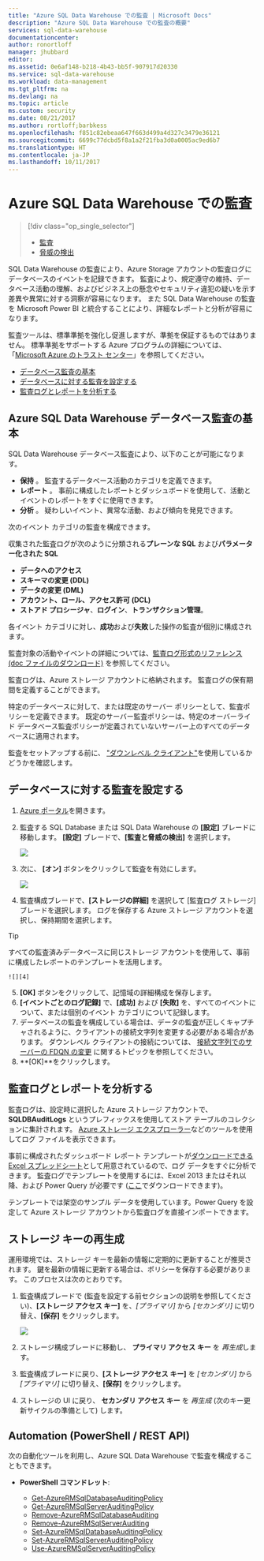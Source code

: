 ```yaml
---
title: "Azure SQL Data Warehouse での監査 | Microsoft Docs"
description: "Azure SQL Data Warehouse での監査の概要"
services: sql-data-warehouse
documentationcenter: 
author: ronortloff
manager: jhubbard
editor: 
ms.assetid: 0e6af148-b218-4b43-bb5f-907917d20330
ms.service: sql-data-warehouse
ms.workload: data-management
ms.tgt_pltfrm: na
ms.devlang: na
ms.topic: article
ms.custom: security
ms.date: 08/21/2017
ms.author: rortloff;barbkess
ms.openlocfilehash: f851c82ebeaa647f663d499a4d327c3479e36121
ms.sourcegitcommit: 6699c77dcbd5f8a1a2f21fba3d0a0005ac9ed6b7
ms.translationtype: HT
ms.contentlocale: ja-JP
ms.lasthandoff: 10/11/2017
---
```

# <a name="auditing-in-azure-sql-data-warehouse"></a>Azure SQL Data Warehouse での監査
> [!div class="op_single_selector"]
> * [監査](sql-data-warehouse-auditing-overview.md)
> * [脅威の検出](sql-data-warehouse-security-threat-detection.md)
> 
> 

SQL Data Warehouse の監査により、Azure Storage アカウントの監査ログにデータベースのイベントを記録できます。 監査により、規定遵守の維持、データベース活動の理解、およびビジネス上の懸念やセキュリティ違犯の疑いを示す差異や異常に対する洞察が容易になります。 また SQL Data Warehouse の監査を Microsoft Power BI と統合することにより、詳細なレポートと分析が容易になります。

監査ツールは、標準準拠を強化し促進しますが、準拠を保証するものではありません。 標準準拠をサポートする Azure プログラムの詳細については、「<a href="http://azure.microsoft.com/support/trust-center/compliance/" target="_blank">Microsoft Azure のトラスト センター</a>」を参照してください。

* [データベース監査の基本]
* [データベースに対する監査を設定する]
* [監査ログとレポートを分析する]

## <a id="subheading-1"></a>Azure SQL Data Warehouse データベース監査の基本
SQL Data Warehouse データベース監査により、以下のことが可能になります。

* **保持** 。 監査するデータベース活動のカテゴリを定義できます。
* **レポート** 。 事前に構成したレポートとダッシュボードを使用して、活動とイベントのレポートをすぐに使用できます。
* **分析** 。 疑わしいイベント、異常な活動、および傾向を発見できます。

次のイベント カテゴリの監査を構成できます。

収集された監査ログが次のように分類される**プレーンな SQL** および**パラメーター化された SQL**  

* **データへのアクセス**
* **スキーマの変更 (DDL)**
* **データの変更 (DML)**
* **アカウント、ロール、アクセス許可 (DCL)**
* **ストアド プロシージャ**、**ログイン**、**トランザクション管理**。

各イベント カテゴリに対し、**成功**および**失敗**した操作の監査が個別に構成されます。

監査対象の活動やイベントの詳細については、<a href="http://go.microsoft.com/fwlink/?LinkId=506733" target="_blank">監査ログ形式のリファレンス (doc ファイルのダウンロード)</a> を参照してください。

監査ログは、Azure ストレージ アカウントに格納されます。 監査ログの保有期間を定義することができます。

特定のデータベースに対して、または既定のサーバー ポリシーとして、監査ポリシーを定義できます。 既定のサーバー監査ポリシーは、特定のオーバーライド データベース監査ポリシーが定義されていないサーバー上のすべてのデータベースに適用されます。

監査をセットアップする前に、 ["ダウンレベル クライアント"](sql-data-warehouse-auditing-downlevel-clients.md)を使用しているかどうかを確認します。

## <a id="subheading-2"></a>データベースに対する監査を設定する
1. <a href="https://portal.azure.com" target="_blank">Azure ポータル</a>を開きます。
2. 監査する SQL Database または SQL Data Warehouse の **[設定]** ブレードに移動します。 **[設定]** ブレードで、**[監査と脅威の検出]** を選択します。
   
    ![][1]
3. 次に、 **[オン]** ボタンをクリックして監査を有効にします。
   
    ![][3]
4. 監査構成ブレードで、**[ストレージの詳細]** を選択して [監査ログ ストレージ] ブレードを選択します。 ログを保存する Azure ストレージ アカウントを選択し、保持期間を選択します。 
>[!TIP]
>すべての監査済みデータベースに同じストレージ アカウントを使用して、事前に構成したレポートのテンプレートを活用します。
   
    ![][4]
5. **[OK]** ボタンをクリックして、記憶域の詳細構成を保存します。
6. **[イベントごとのログ記録]** で、**[成功]** および **[失敗]** を、すべてのイベントについて、または個別のイベント カテゴリについて記録します。
7. データベースの監査を構成している場合は、データの監査が正しくキャプチャされるように、クライアントの接続文字列を変更する必要がある場合があります。 ダウンレベル クライアントの接続については、 [接続文字列でのサーバーの FDQN の変更](sql-data-warehouse-auditing-downlevel-clients.md) に関するトピックを参照してください。
8. **[OK]**をクリックします。

## <a id="subheading-3"></a>監査ログとレポートを分析する
監査ログは、設定時に選択した Azure ストレージ アカウントで、 **SQLDBAuditLogs** というプレフィックスを使用してストア テーブルのコレクションに集計されます。 <a href="http://azurestorageexplorer.codeplex.com/" target="_blank">Azure ストレージ エクスプローラー</a>などのツールを使用してログ ファイルを表示できます。

事前に構成されたダッシュボード レポート テンプレートが<a href="http://go.microsoft.com/fwlink/?LinkId=403540" target="_blank">ダウンロードできる Excel スプレッドシート</a>として用意されているので、ログ データをすぐに分析できます。 監査ログでテンプレートを使用するには、Excel 2013 またはそれ以降、および Power Query が必要です (<a href="http://www.microsoft.com/download/details.aspx?id=39379">ここ</a>でダウンロードできます)。

テンプレートでは架空のサンプル データを使用しています。Power Query を設定して Azure ストレージ アカウントから監査ログを直接インポートできます。

## <a id="subheading-4"></a>ストレージ キーの再生成
運用環境では、ストレージ キーを最新の情報に定期的に更新することが推奨されます。 鍵を最新の情報に更新する場合は、ポリシーを保存する必要があります。 このプロセスは次のとおりです。

1. 監査構成ブレードで (監査を設定する前セクションの説明を参照してください)、**[ストレージ アクセス キー]** を、*[プライマリ]* から *[セカンダリ]* に切り替え、**[保存]** をクリックします。

   ![][4]
2. ストレージ構成ブレードに移動し、 **プライマリ アクセス キー** を *再生成*します。
3. 監査構成ブレードに戻り、**[ストレージ アクセス キー]** を *[セカンダリ]* から *[プライマリ]* に切り替え、**[保存]** をクリックします。
4. ストレージの UI に戻り、 **セカンダリ アクセス キー** を *再生成* (次のキー更新サイクルの準備として) します。

## <a id="subheading-5"></a>Automation (PowerShell / REST API)
次の自動化ツールを利用し、Azure SQL Data Warehouse で監査を構成することもできます。

* **PowerShell コマンドレット**:

   * [Get-AzureRMSqlDatabaseAuditingPolicy][101]
   * [Get-AzureRMSqlServerAuditingPolicy][102]
   * [Remove-AzureRMSqlDatabaseAuditing][103]
   * [Remove-AzureRMSqlServerAuditing][104]
   * [Set-AzureRMSqlDatabaseAuditingPolicy][105]
   * [Set-AzureRMSqlServerAuditingPolicy][106]
   * [Use-AzureRMSqlServerAuditingPolicy][107]

<!--Anchors-->
[データベース監査の基本]: #subheading-1
[データベースに対する監査を設定する]: #subheading-2
[監査ログとレポートを分析する]: #subheading-3


<!--Image references-->
[1]: ./media/sql-data-warehouse-auditing-overview/sql-data-warehouse-auditing.png
[2]: ./media/sql-data-warehouse-auditing-overview/sql-data-warehouse-auditing-inherit.png
[3]: ./media/sql-data-warehouse-auditing-overview/sql-data-warehouse-auditing-enable.png
[4]: ./media/sql-data-warehouse-auditing-overview/sql-data-warehouse-auditing-storage-account.png
[5]: ./media/sql-data-warehouse-auditing-overview/sql-data-warehouse-auditing-dashboard.png


<!--Link references-->
[101]: /powershell/module/azurerm.sql/get-azurermsqldatabaseauditingpolicy
[102]: /powershell/module/azurerm.sql/Get-AzureRMSqlServerAuditingPolicy
[103]: /powershell/module/azurerm.sql/Remove-AzureRMSqlDatabaseAuditing
[104]: /powershell/module/azurerm.sql/Remove-AzureRMSqlServerAuditing
[105]: /powershell/module/azurerm.sql/Set-AzureRMSqlDatabaseAuditingPolicy
[106]: /powershell/module/azurerm.sql/Set-AzureRMSqlServerAuditingPolicy
[107]: /powershell/module/azurerm.sql/Use-AzureRMSqlServerAuditingPolicy
